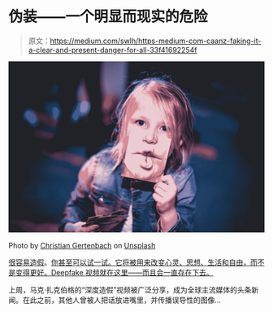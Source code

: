 # 伪装——一个明显而现实的危险

> 原文：<https://medium.com/swlh/https-medium-com-caanz-faking-it-a-clear-and-present-danger-for-all-33f41692254f>

![](img/11d68eca72d8857baa0fbfe9142872dc.png)

Photo by [Christian Gertenbach](https://unsplash.com/@kc_gertenbach?utm_source=medium&utm_medium=referral) on [Unsplash](https://unsplash.com?utm_source=medium&utm_medium=referral)

[很容易造假](https://www.technologyreview.com/f/613645/ai-fake-news-deepfakes-misinformation-united-nations/)。[你甚至可以试一试。它将被用来改变心灵、思想、生活和自由，而不是变得更好。Deepfake 视频就在这里——而且会一直存在下去。](https://www.technologyreview.com/f/613690/facebook-deepfake-zuckerberg-instagram-social-media-election-video/)

上周，马克·扎克伯格的“深度造假”视频被广泛分享，成为全球主流媒体的头条新闻。在此之前，其他人曾被人把话放进嘴里，并传播误导性的图像…